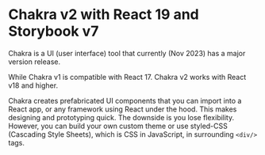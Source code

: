 # Chakra v2 with React 19 and Storybook v7

Chakra is a UI (user interface) tool that currently (Nov 2023) has a major version release. 

While Chakra v1 is compatible with React 17. Chakra v2 works with React v18 and higher.

Chakra creates prefabricated UI components that you can import into a React app, or any framework using React under the hood. This makes designing and prototyping quick. The downside is you lose flexibility. However, you can build your own custom theme or use styled-CSS (Cascading Style Sheets), which is CSS in JavaScript, in surrounding `<div/>` tags.
